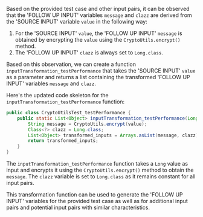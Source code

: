 Based on the provided test case and other input pairs, it can be observed that the 'FOLLOW UP INPUT' variables `message` and `clazz` are derived from the 'SOURCE INPUT' variable `value` in the following way:

1. For the 'SOURCE INPUT' `value`, the 'FOLLOW UP INPUT' `message` is obtained by encrypting the `value` using the `CryptoUtils.encrypt()` method.
2. The 'FOLLOW UP INPUT' `clazz` is always set to `Long.class`.

Based on this observation, we can create a function `inputTransformation_testPerformance` that takes the 'SOURCE INPUT' `value` as a parameter and returns a list containing the transformed 'FOLLOW UP INPUT' variables `message` and `clazz`.

Here's the updated code skeleton for the `inputTransformation_testPerformance` function:

```java
public class CryptoUtilsTest_testPerformance {
    public static List<Object> inputTransformation_testPerformance(Long value) {
        String message = CryptoUtils.encrypt(value);
        Class<?> clazz = Long.class;
        List<Object> transformed_inputs = Arrays.asList(message, clazz);
        return transformed_inputs;
    }
}
```

The `inputTransformation_testPerformance` function takes a `Long` value as input and encrypts it using the `CryptoUtils.encrypt()` method to obtain the `message`. The `clazz` variable is set to `Long.class` as it remains constant for all input pairs.

This transformation function can be used to generate the 'FOLLOW UP INPUT' variables for the provided test case as well as for additional input pairs and potential input pairs with similar characteristics.